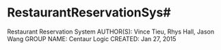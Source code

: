 # RestaurantReservationSys#
Restaurant Reservation System
AUTHOR(S): Vince Tieu, Rhys Hall, Jason Wang
GROUP NAME: Centaur Logic
CREATED: Jan 27, 2015
